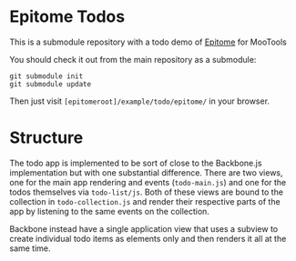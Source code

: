 Epitome Todos
=============

This is a submodule repository with a todo demo of [Epitome](https://github.com/DimitarChristoff/Epitome) for MooTools

You should check it out from the main repository as a submodule:

```
git submodule init
git submodule update
```

Then just visit `[epitomeroot]/example/todo/epitome/` in your browser.


Structure
=========

The todo app is implemented to be sort of close to the Backbone.js implementation but with one substantial difference.
There are two views, one for the main app rendering and events (`todo-main.js`) and one for the todos themselves via
`todo-list/js`. Both of these views are bound to the collection in `todo-collection.js` and render their respective
parts of the app by listening to the same events on the collection.

Backbone instead have a single application view that uses a subview to create individual todo items as elements only and then renders it all at the same time.